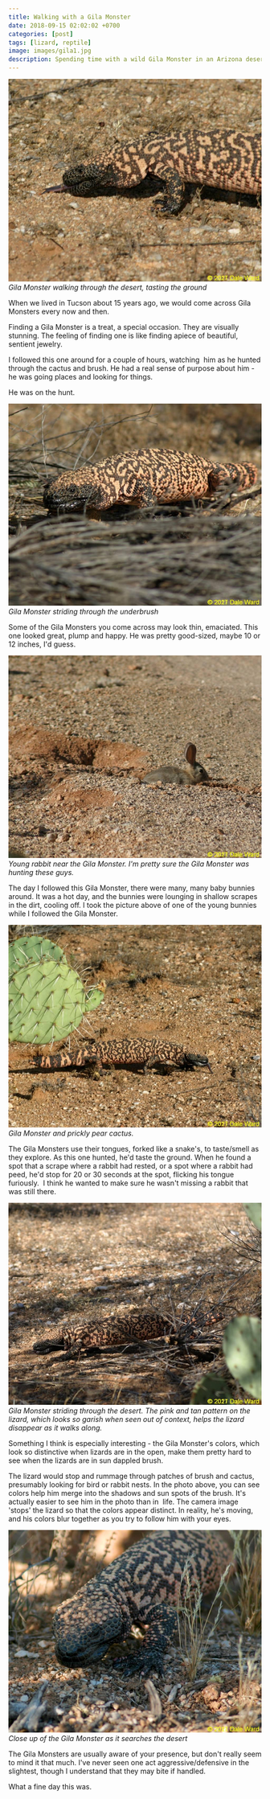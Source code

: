 ```yaml
---
title: Walking with a Gila Monster
date: 2018-09-15 02:02:02 +0700
categories: [post]
tags: [lizard, reptile]
image: images/gila1.jpg
description: Spending time with a wild Gila Monster in an Arizona desert
---
```


![picture](images/gila1.jpg)
*Gila Monster walking through the desert, tasting the ground*

When we lived in Tucson about 15 years ago, we would come across Gila Monsters every now and then.

Finding a Gila Monster is a treat, a special occasion. They are visually stunning. The feeling of finding one is like finding apiece of beautiful, sentient jewelry.

I followed this one around for a couple of hours, watching  him as he hunted through the cactus and brush. He had a real sense of purpose about him - he was going places and looking for things.

He was on the hunt.

<!--more-->

![picture](images/Gila5.jpg)
*Gila Monster striding through the underbrush*

Some of the Gila Monsters you come across may look thin, emaciated. This one looked great, plump and happy. He was pretty good-sized, maybe 10 or 12 inches, I'd guess.

![picture](images/gila2-bunny.jpg)
*Young rabbit near the Gila Monster. I'm pretty sure the Gila Monster was hunting these guys.*

The day I followed this Gila Monster, there were many, many baby bunnies around. It was a hot day, and the bunnies were lounging in shallow scrapes in the dirt, cooling off. I took the picture above of one of the young bunnies while I followed the Gila Monster.

![picture](images/gila6.jpg)
*Gila Monster and prickly pear cactus.*

The Gila Monsters use their tongues, forked like a snake's, to taste/smell as they explore. As this one hunted, he'd taste the ground. When he found a spot that a scrape where a rabbit had rested, or a spot where a rabbit had peed, he'd stop for 20 or 30 seconds at the spot, flicking his tongue furiously.  I think he wanted to make sure he wasn't missing a rabbit that was still there.

![picture](images/gila3.jpg)
*Gila Monster striding through the desert. The pink and tan pattern on the lizard, which looks so garish when seen out of context, helps the lizard disappear as it walks along.*

Something I think is especially interesting - the Gila Monster's colors, which look so distinctive when lizards are in the open, make them pretty hard to see when the lizards are in sun dappled brush.

The lizard would stop and rummage through patches of brush and cactus, presumably looking for bird or rabbit nests. In the photo above, you can see colors help him merge into the shadows and sun spots of the brush. It's actually easier to see him in the photo than in  life. The camera image 'stops' the lizard so that the colors appear distinct. In reality, he's moving, and his colors blur together as you try to follow him with your eyes.

![picture](images/gila4.jpg)
*Close up of the Gila Monster as it searches the desert*

The Gila Monsters are usually aware of your presence, but don't really seem to mind it that much. I've never seen one act aggressive/defensive in the slightest, though I understand that they may bite if handled.

What a fine day this was.
